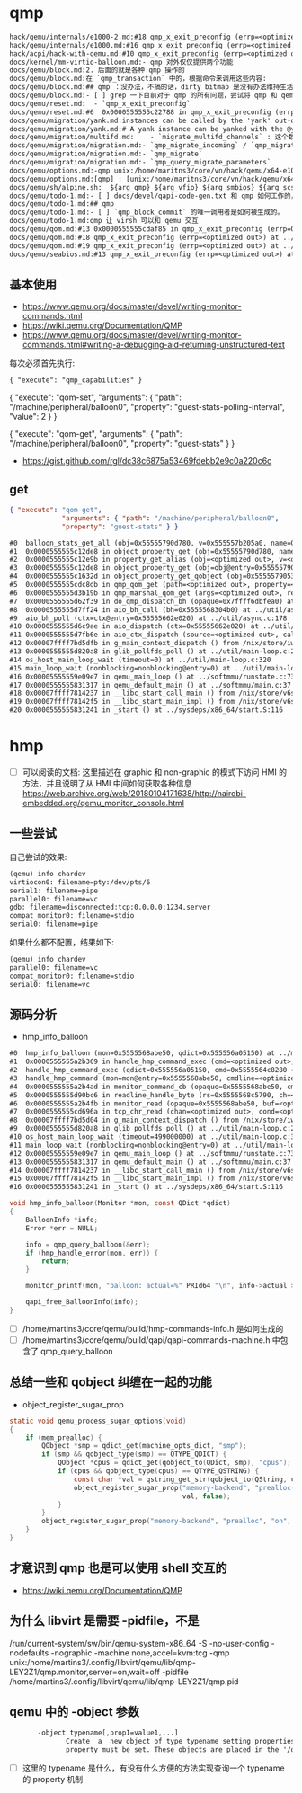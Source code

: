 # qmp

```txt
hack/qemu/internals/e1000-2.md:#18 qmp_x_exit_preconfig (errp=<optimized out>) at ../softmmu/vl.c:2588
hack/qemu/internals/e1000.md:#16 qmp_x_exit_preconfig (errp=<optimized out>) at ../softmmu/vl.c:2588
hack/acpi/hack-with-qemu.md:#10 qmp_x_exit_preconfig (errp=<optimized out>) at ../softmmu/vl.c:2590
docs/kernel/mm-virtio-balloon.md:- qmp 对外仅仅提供两个功能
docs/qemu/block.md:2. 后面的就是各种 qmp 操作的
docs/qemu/block.md:在 `qmp_transaction` 中的，根据命令来调用这些内容:
docs/qemu/block.md:## qmp ：没办法，不搞的话，dirty bitmap 是没有办法维持生活的
docs/qemu/block.md:- [ ] grep 一下目前对于 qmp 的所有问题，尝试将 qmp 和 qemu option 融合一下
docs/qemu/reset.md:  - `qmp_x_exit_preconfig`
docs/qemu/reset.md:#6  0x0000555555c22788 in qmp_x_exit_preconfig (errp=0x5555567aa610 <error_fatal>) at ../softmmu/vl.c:2602
docs/qemu/migration/yank.md:instances can be called by the 'yank' out-of-band qmp command.
docs/qemu/migration/yank.md:# A yank instance can be yanked with the @yank qmp command to recover from a
docs/qemu/migration/multifd.md:    - `migrate_multifd_channels` : 这个数值是从 qmp 设置的
docs/qemu/migration/migration.md:- `qmp_migrate_incoming` / `qmp_migrate_recover`
docs/qemu/migration/migration.md:- `qmp_migrate`
docs/qemu/migration/migration.md:- `qmp_query_migrate_parameters`
docs/qemu/options.md:-qmp unix:/home/maritns3/core/vn/hack/qemu/x64-e1000/test.socket,server,nowait \
docs/qemu/options.md:[qmp] : [unix:/home/maritns3/core/vn/hack/qemu/x64-e1000/test.socket,server,nowait]
docs/qemu/sh/alpine.sh:  ${arg_qmp} ${arg_vfio} ${arg_smbios} ${arg_scsi}"
docs/qemu/todo-1.md:- [ ] docs/devel/qapi-code-gen.txt 和 qmp 如何工作的，是如何生成的。
docs/qemu/todo-1.md:## qmp
docs/qemu/todo-1.md:- [ ] `qmp_block_commit` 的唯一调用者是如何被生成的。
docs/qemu/todo-1.md:qmp 让 virsh 可以和 qemu 交互
docs/qemu/qom.md:#13 0x0000555555cdaf85 in qmp_x_exit_preconfig (errp=0x5555567a94b0 <error_fatal>) at ../softmmu/vl.c:2600
docs/qemu/qom.md:#18 qmp_x_exit_preconfig (errp=<optimized out>) at ../softmmu/vl.c:2689
docs/qemu/qom.md:#19 qmp_x_exit_preconfig (errp=<optimized out>) at ../softmmu/vl.c:2682
docs/qemu/seabios.md:#13 qmp_x_exit_preconfig (errp=<optimized out>) at ../softmmu/vl.c:2588
```

## 基本使用
- https://www.qemu.org/docs/master/devel/writing-monitor-commands.html
- https://wiki.qemu.org/Documentation/QMP
- https://www.qemu.org/docs/master/devel/writing-monitor-commands.html#writing-a-debugging-aid-returning-unstructured-text

每次必须首先执行:
```txt
{ "execute": "qmp_capabilities" }
```

{ "execute": "qom-set",
             "arguments": { "path": "/machine/peripheral/balloon0",
             "property": "guest-stats-polling-interval", "value": 2 } }

{ "execute": "qom-get",
             "arguments": { "path": "/machine/peripheral/balloon0",
             "property": "guest-stats" } }

- https://gist.github.com/rgl/dc38c6875a53469fdebb2e9c0a220c6c

## get

```json
{ "execute": "qom-get",
             "arguments": { "path": "/machine/peripheral/balloon0",
             "property": "guest-stats" } }
```

```txt
#0  balloon_stats_get_all (obj=0x55555790d780, v=0x555557b205a0, name=0x55555790e430 "guest-stats", opaque=0x0, errp=0x7fffffff5da0) at ../hw/virtio/virtio-balloon.c:243
#1  0x0000555555c12de8 in object_property_get (obj=0x55555790d780, name=0x55555790e430 "guest-stats", v=v@entry=0x555557b205a0, errp=errp@entry=0x7fffffff5e00) at ../qom/object.c:1400
#2  0x0000555555c12e9b in property_get_alias (obj=<optimized out>, v=<optimized out>, name=<optimized out>, opaque=0x55555790e410, errp=0x7fffffff5e00) at ../qom/object.c:2716
#3  0x0000555555c12de8 in object_property_get (obj=obj@entry=0x5555579053c0, name=name@entry=0x555556d13d20 "guest-stats", v=v@entry=0x555556922af0, errp=errp@entry=0x7fffffff5e98) at ../qom/object.c:1400
#4  0x0000555555c1632d in object_property_get_qobject (obj=0x5555579053c0, name=0x555556d13d20 "guest-stats", errp=errp@entry=0x7fffffff5e98) at ../qom/qom-qobject.c:40
#5  0x0000555555cdc8db in qmp_qom_get (path=<optimized out>, property=<optimized out>, errp=errp@entry=0x7fffffff5e98) at ../qom/qom-qmp-cmds.c:89
#6  0x0000555555d3b19b in qmp_marshal_qom_get (args=<optimized out>, ret=0x7ffff6dbfe98, errp=0x7ffff6dbfe90) at qapi/qapi-commands-qom.c:131
#7  0x0000555555d62f39 in do_qmp_dispatch_bh (opaque=0x7ffff6dbfea0) at ../qapi/qmp-dispatch.c:128
#8  0x0000555555d7ff24 in aio_bh_call (bh=0x5555568304b0) at ../util/async.c:150
#9  aio_bh_poll (ctx=ctx@entry=0x55555662e020) at ../util/async.c:178
#10 0x0000555555d6c9ae in aio_dispatch (ctx=0x55555662e020) at ../util/aio-posix.c:421
#11 0x0000555555d7fb6e in aio_ctx_dispatch (source=<optimized out>, callback=<optimized out>, user_data=<optimized out>) at ../util/async.c:320
#12 0x00007ffff7bd5dfb in g_main_context_dispatch () from /nix/store/iw2sf51fa42kd61qpmppi5h1yj675982-glib-2.72.3/lib/libglib-2.0.so.0
#13 0x0000555555d820a8 in glib_pollfds_poll () at ../util/main-loop.c:297
#14 os_host_main_loop_wait (timeout=0) at ../util/main-loop.c:320
#15 main_loop_wait (nonblocking=nonblocking@entry=0) at ../util/main-loop.c:606
#16 0x00005555559e09e7 in qemu_main_loop () at ../softmmu/runstate.c:739
#17 0x0000555555831317 in qemu_default_main () at ../softmmu/main.c:37
#18 0x00007ffff7814237 in __libc_start_call_main () from /nix/store/v6szn6fczjbn54h7y40aj7qjijq7j6dc-glibc-2.34-210/lib/libc.so.6
#19 0x00007ffff78142f5 in __libc_start_main_impl () from /nix/store/v6szn6fczjbn54h7y40aj7qjijq7j6dc-glibc-2.34-210/lib/libc.so.6
#20 0x0000555555831241 in _start () at ../sysdeps/x86_64/start.S:116
```

# hmp

- [ ] 可以阅读的文档:
这里描述在 graphic 和 non-graphic 的模式下访问 HMI 的方法，并且说明了从 HMI 中间如何获取各种信息
https://web.archive.org/web/20180104171638/http://nairobi-embedded.org/qemu_monitor_console.html

## 一些尝试
自己尝试的效果:
```txt
(qemu) info chardev
virtiocon0: filename=pty:/dev/pts/6
serial1: filename=pipe
parallel0: filename=vc
gdb: filename=disconnected:tcp:0.0.0.0:1234,server
compat_monitor0: filename=stdio
serial0: filename=pipe
```
如果什么都不配置，结果如下:
```txt
(qemu) info chardev
parallel0: filename=vc
compat_monitor0: filename=stdio
serial0: filename=vc
```

## 源码分析
- hmp_info_balloon

```txt
#0  hmp_info_balloon (mon=0x5555568abe50, qdict=0x555556a05150) at ../monitor/hmp-cmds.c:690
#1  0x0000555555a2b369 in handle_hmp_command_exec (cmd=<optimized out>, cmd=<optimized out>, qdict=0x555556a05150, mon=0x5555568abe50) at ../monitor/hmp.c:1108
#2  handle_hmp_command_exec (qdict=0x555556a05150, cmd=0x5555564c8280 <hmp_info_cmds>, mon=0x5555568abe50) at ../monitor/hmp.c:1100
#3  handle_hmp_command (mon=mon@entry=0x5555568abe50, cmdline=<optimized out>, cmdline@entry=0x5555568c5790 "info balloon ") at ../monitor/hmp.c:1160
#4  0x0000555555a2b4ad in monitor_command_cb (opaque=0x5555568abe50, cmdline=0x5555568c5790 "info balloon ", readline_opaque=<optimized out>) at ../monitor/hmp.c:49
#5  0x0000555555d90bc6 in readline_handle_byte (rs=0x5555568c5790, ch=<optimized out>) at ../util/readline.c:411
#6  0x0000555555a2b4fb in monitor_read (opaque=0x5555568abe50, buf=<optimized out>, size=<optimized out>) at ../monitor/hmp.c:1398
#7  0x0000555555cd696a in tcp_chr_read (chan=<optimized out>, cond=<optimized out>, opaque=<optimized out>) at ../chardev/char-socket.c:508
#8  0x00007ffff7bd5d04 in g_main_context_dispatch () from /nix/store/iw2sf51fa42kd61qpmppi5h1yj675982-glib-2.72.3/lib/libglib-2.0.so.0
#9  0x0000555555d820a8 in glib_pollfds_poll () at ../util/main-loop.c:297
#10 os_host_main_loop_wait (timeout=499000000) at ../util/main-loop.c:320
#11 main_loop_wait (nonblocking=nonblocking@entry=0) at ../util/main-loop.c:606
#12 0x00005555559e09e7 in qemu_main_loop () at ../softmmu/runstate.c:739
#13 0x0000555555831317 in qemu_default_main () at ../softmmu/main.c:37
#14 0x00007ffff7814237 in __libc_start_call_main () from /nix/store/v6szn6fczjbn54h7y40aj7qjijq7j6dc-glibc-2.34-210/lib/libc.so.6
#15 0x00007ffff78142f5 in __libc_start_main_impl () from /nix/store/v6szn6fczjbn54h7y40aj7qjijq7j6dc-glibc-2.34-210/lib/libc.so.6
#16 0x0000555555831241 in _start () at ../sysdeps/x86_64/start.S:116
```

```c
void hmp_info_balloon(Monitor *mon, const QDict *qdict)
{
    BalloonInfo *info;
    Error *err = NULL;

    info = qmp_query_balloon(&err);
    if (hmp_handle_error(mon, err)) {
        return;
    }

    monitor_printf(mon, "balloon: actual=%" PRId64 "\n", info->actual >> 20);

    qapi_free_BalloonInfo(info);
}
```

- [ ] /home/martins3/core/qemu/build/hmp-commands-info.h 是如何生成的
- [ ] /home/martins3/core/qemu/build/qapi/qapi-commands-machine.h 中包含了 qmp_query_balloon

## 总结一些和 qobject 纠缠在一起的功能

- object_register_sugar_prop

```c
static void qemu_process_sugar_options(void)
{
    if (mem_prealloc) {
        QObject *smp = qdict_get(machine_opts_dict, "smp");
        if (smp && qobject_type(smp) == QTYPE_QDICT) {
            QObject *cpus = qdict_get(qobject_to(QDict, smp), "cpus");
            if (cpus && qobject_type(cpus) == QTYPE_QSTRING) {
                const char *val = qstring_get_str(qobject_to(QString, cpus));
                object_register_sugar_prop("memory-backend", "prealloc-threads",
                                           val, false);
            }
        }
        object_register_sugar_prop("memory-backend", "prealloc", "on", false);
    }
}
```
## 才意识到 qmp 也是可以使用 shell 交互的
- https://wiki.qemu.org/Documentation/QMP

## 为什么 libvirt 是需要 -pidfile，不是

/run/current-system/sw/bin/qemu-system-x86_64 -S -no-user-config -nodefaults -nographic -machine none,accel=kvm:tcg
-qmp unix:/home/martins3/.config/libvirt/qemu/lib/qmp-LEY2Z1/qmp.monitor,server=on,wait=off
-pidfile /home/martins3/.config/libvirt/qemu/lib/qmp-LEY2Z1/qmp.pid

## qemu 中的 -object 参数
```txt
       -object typename[,prop1=value1,...]
              Create  a  new object of type typename setting properties in the order they are specified. Note that the 'id'
              property must be set. These objects are placed in the '/objects' path.
```

- [ ] 这里的 typename 是什么，有没有什么方便的方法实现查询一个 typename 的 property 机制
